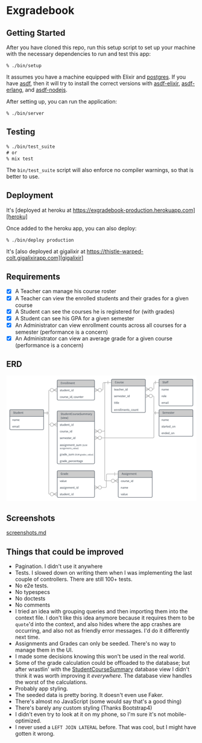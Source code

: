 # Exgradebook

## Getting Started

After you have cloned this repo, run this setup script to set up your machine
with the necessary dependencies to run and test this app:

    % ./bin/setup

It assumes you have a machine equipped with Elixir and [postgres]. If
you have [asdf], then it will try to install the correct versions with
[asdf-elixir], [asdf-erlang], and [asdf-nodejs].

After setting up, you can run the application:

    % ./bin/server

[asdf]: https://github.com/asdf-vm/asdf
[asdf-elixir]: https://github.com/asdf-vm/asdf-elixir
[asdf-erlang]: https://github.com/asdf-vm/asdf-erlang
[asdf-nodejs]: https://github.com/asdf-vm/asdf-nodejs
[postgres]: http://postgresapp.com/

## Testing

    % ./bin/test_suite
    # or
    % mix test

The `bin/test_suite` script will also enforce no compiler warnings, so
that is better to use.

## Deployment

It's [deployed at heroku at https://exgradebook-production.herokuapp.com][heroku]

Once added to the heroku app, you can also deploy:

    % ./bin/deploy production

It's [also deployed at gigalixir at https://thistle-warped-colt.gigalixirapp.com][gigalixir]

[heroku]: https://exgradebook-production.herokuapp.com
[gigalixir]: https://thistle-warped-colt.gigalixirapp.com

## Requirements

- [x] A Teacher can manage his course roster
- [x] A Teacher can view the enrolled students and their grades for a given course
- [x] A Student can see the courses he is registered for (with grades)
- [x] A Student can see his GPA for a given semester
- [x] An Administrator can view enrollment counts across all courses for a semester (performance is a concern)
- [x] An Administrator can view an average grade for a given course (performance is a concern)

## ERD

![Entity Relationship Diagram](docs/erd.png)

## Screenshots

[screenshots.md](docs/screenshots.md)

## Things that could be improved

- Pagination. I didn't use it anywhere
- Tests. I slowed down on writing them when I was implementing the last
    couple of controllers. There are still 100+ tests.
- No e2e tests.
- No typespecs
- No doctests
- No comments
- I tried an idea with grouping queries and then importing them into the
    context file. I don't like this idea anymore because it requires
    them to be `quote`'d into the context, and also hides where the app
    crashes are occurring, and also not as friendly error messages. I'd
    do it differently next time.
- Assignments and Grades can only be seeded. There's no way to manage
    them in the UI.
- I made some decisions knowing this won't be used in the real world.
- Some of the grade calculation could be offloaded to the database; but
    after wrastlin' with the [StudentCourseSummary] database view I didn't
    think it was worth improving it _everywhere_. The database view
    handles the worst of the calculations.
- Probably app styling.
- The seeded data is pretty boring. It doesn't even use Faker.
- There's almost no JavaScript (some would say that's a good thing)
- There's barely any custom styling (Thanks Bootstrap4)
- I didn't even try to look at it on my phone, so I'm sure it's not
    mobile-optimized.
- I never used a `LEFT JOIN LATERAL` before. That was cool, but I
    might have gotten it wrong.

[StudentCourseSummary]: priv/repo/migrations/20180326020858_create_student_course_view.exs
